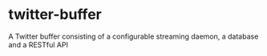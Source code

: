 # twitter-buffer
A Twitter buffer consisting of a configurable streaming daemon, a database and a RESTful API
